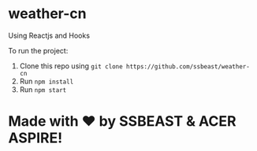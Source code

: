 # weather-cn

Using Reactjs and Hooks

To run the project:

1. Clone this repo using `git clone https://github.com/ssbeast/weather-cn`
2. Run `npm install`
3. Run `npm start`

# Made with :heart: by SSBEAST & ACER ASPIRE!
